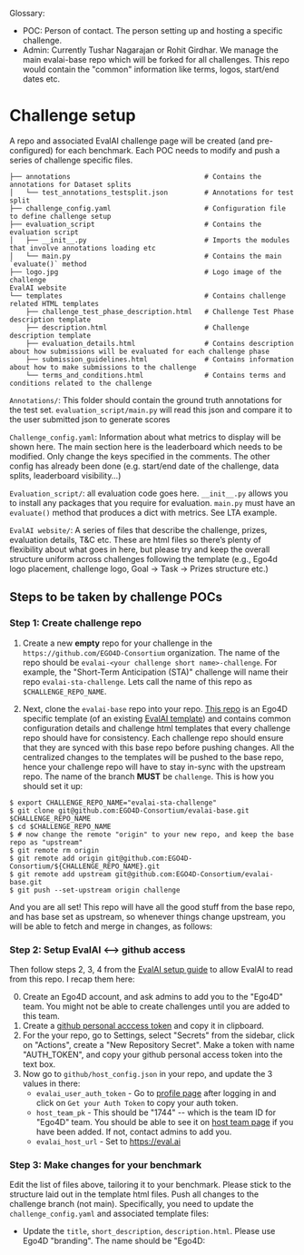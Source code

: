 Glossary:
- POC: Person of contact. The person setting up and hosting a specific challenge.
- Admin: Currently Tushar Nagarajan or Rohit Girdhar. We manage the main evalai-base repo which will be forked for all challenges. This repo would contain the "common" information like terms, logos, start/end dates etc.

# Challenge setup

A repo and associated EvalAI challenge page will be created (and pre-configured) for each benchmark. Each POC needs to modify and push a series of challenge specific files.

```
├── annotations                                 # Contains the annotations for Dataset splits
│   └── test_annotations_testsplit.json         # Annotations for test split
├── challenge_config.yaml                       # Configuration file to define challenge setup
├── evaluation_script                           # Contains the evaluation script
│   ├── __init__.py                             # Imports the modules that involve annotations loading etc
│   └── main.py                                 # Contains the main `evaluate()` method
├── logo.jpg                                    # Logo image of the challenge
EvalAI website
└── templates                                   # Contains challenge related HTML templates
    ├── challenge_test_phase_description.html   # Challenge Test Phase description template
    ├── description.html                        # Challenge description template
    ├── evaluation_details.html                 # Contains description about how submissions will be evaluated for each challenge phase
    ├── submission_guidelines.html              # Contains information about how to make submissions to the challenge
    └── terms_and_conditions.html               # Contains terms and conditions related to the challenge
```

`Annotations/`: This folder should contain the ground truth annotations for the test set. `evaluation_script/main.py` will read this json and compare it to the user submitted json to generate scores

`Challenge_config.yaml`: Information about what metrics to display will be shown here. The main section here is the leaderboard which needs to be modified. Only change the keys specified in the comments. The other config has already been done (e.g. start/end date of the challenge, data splits, leaderboard visibility…)

`Evaluation_script/`: all evaluation code goes here. `__init__.py` allows you to install any packages that you require for evaluation. `main.py` must have an `evaluate()` method that produces a dict with metrics. See LTA example.

`EvalAI website/`: A series of files that describe the challenge, prizes, evaluation details, T&C etc. These are html files so there’s plenty of flexibility about what goes in here, but please try and keep the overall structure uniform across challenges following the template (e.g., Ego4d logo placement, challenge logo, Goal -> Task -> Prizes structure etc.)


## Steps to be taken by challenge POCs

### Step 1: Create challenge repo


1. Create a new **empty** repo for your challenge in the `https://github.com/EGO4D-Consortium` organization. The name of the repo should be `evalai-<your challenge short name>-challenge`. For example, the "Short-Term Anticipation (STA)" challenge will name their repo `evalai-sta-challenge`. Lets call the name of this repo as `$CHALLENGE_REPO_NAME`.

2. Next, clone the `evalai-base` repo into your repo. [This repo](https://github.com/EGO4D-Consortium/evalai-base) is an Ego4D specific template (of an existing [EvalAI template](https://github.com/Cloud-CV/EvalAI-Starters)) and contains common configuration details and challenge html templates that every challenge repo should have for consistency. Each challenge repo should ensure that they are synced with this base repo before pushing changes. All the centralized changes to the templates will be pushed to the base repo, hence your challenge repo will have to stay in-sync with the upstream repo. The name of the branch **MUST** be `challenge`. This is how you should set it up:

```
$ export CHALLENGE_REPO_NAME="evalai-sta-challenge"
$ git clone git@github.com:EGO4D-Consortium/evalai-base.git $CHALLENGE_REPO_NAME
$ cd $CHALLENGE_REPO_NAME
$ # now change the remote "origin" to your new repo, and keep the base repo as "upstream"
$ git remote rm origin
$ git remote add origin git@github.com:EGO4D-Consortium/${CHALLENGE_REPO_NAME}.git
$ git remote add upstream git@github.com:EGO4D-Consortium/evalai-base.git
$ git push --set-upstream origin challenge
```

And you are all set! This repo will have all the good stuff from the base repo, and has base set as upstream, so whenever things change upstream, you will be able to fetch and merge in changes, as follows:



### Step 2: Setup EvalAI <--> github access
Then follow steps 2, 3, 4 from the [EvalAI setup guide](https://evalai.readthedocs.io/en/latest/host_challenge.html) to allow EvalAI to read from this repo. I recap them here:

0. Create an Ego4D account, and ask admins to add you to the "Ego4D" team. You might not be able to create challenges until you are added to this team.
1. Create a [github personal acccess token](https://docs.github.com/en/free-pro-team@latest/github/authenticating-to-github/creating-a-personal-access-token) and copy it in clipboard.
2. For the your repo, go to Settings, select "Secrets" from the sidebar, click on "Actions", create a "New Repository Secret". Make a token with name "AUTH_TOKEN", and copy your github personal access token into the text box.
3. Now go to `github/host_config.json` in your repo, and update the 3 values in there:
   - `evalai_user_auth_token` - Go to [profile page](https://eval.ai/web/profile) after logging in and click on `Get your Auth Token` to copy your auth token.
   - `host_team_pk` - This should be "1744" -- which is the team ID for "Ego4D" team. You should be able to see it on [host team page](https://eval.ai/web/challenge-host-teams) if you have been added. If not, contact admins to add you.
   - `evalai_host_url` - Set to https://eval.ai


### Step 3: Make changes for your benchmark
Edit the list of files above, tailoring it to your benchmark. Please stick to the structure laid out in the template html files. Push all changes to the challenge branch (not main). Specifically, you need to update the `challenge_config.yaml` and associated template files:

- Update the `title`, `short_description`, `description.html`. Please use Ego4D "branding". The name should be "Ego4D: <title of your challenge>"
- Update the `evaluation_details.html`. It should contain the metrics that will appear on the leaderboard, and which metric will be used for ranking the submissions.
- Please do not change the terms and conditions or the logo.
- Update `submission_guidelines.html` and `leaderboard_description`
- Update the metric names, descriptions, which will be used to sort
- Please update `templates/challenge_test_phase_description.html`, `test_annotation_file`

After pushing, check the actions tab on github. If everything went well, the build would have succeeded. A successful build = changes show up on EvalAI challenge website.

### Step 4: Writing the evaluation script
Modify the `evaluate()` function in `evaluation_script/main.py` according to the benchmark definition. The evaluate function looks like this:
```
def evaluate(test_annotation_file, user_annotation_file, phase_codename, **kwargs):
    ...
```

`test_annotation_file` is the path to the file uploaded in Step 3, while `user_annotation_file` is the path to the file uploaded by the user for evaluation. Since we have only one test phase, `phase_codename` will always be `test` and can be ignored. The function must read these files, calculate relevant metrics and then return a dictionary of metrics as follows:
```
output = {}
output['result'] = [
   {
       'test_split': {
           'Metric1': 123,
           'Metric2': 123,
           'Metric3': 123,
           'Total': 123,
       }
   }
]
```

For example, a simple version of the `main.py` script could look like this.
```
import numpy as np
import json 

def calculate_top1(scores, labels):
   # calculate top1 accuracy
   ...
   return acc_top1

def calculate_top5(scores, labels):
   # calculate top5 accuracy
   ...
   return acc_top5

def evaluate(test_annotation_file, user_annotation_file, phase_codename, **kwargs):
   gt_data = json.load(open(test_annotation_file, 'r'))
   pred_data = json.load(open(user_annotation_file, 'r'))

   output = {}
   output['result'] = [
      {
          'test_split': {
              'accuracy_top1': calculate_top1(pred_data['scores'], gt_data['labels']),
              'accuracy_top5': calculate_top5(pred_data['scores'], gt_data['labels']),,
          }
      }
   ]
   return output
```

Note: If your evaluation pipeline requires extra packages to be installed via pip, these can be specified in `evaluation_script/__init__.py` before importing `main`.
More info: https://evalai.readthedocs.io/en/latest/evaluation_scripts.html

### Step 5: Test evaluation script locally:
Link files in your evaluation directory into the local challenge dir
```
ln -s $PWD/evaluation_script/* challenge_data/challenge_1/
```
Run worker. The user submission is `submission.json` in the root dir. This is exactly the same job that will be run on EvalAI worker nodes so if it succeeds here, it should run there as well.
```
python -m worker.run
```

### Step N: Sync-ing your repo to the upstream

This will be required to be done whenever the admins change something like challenge start/end dates, high-level templates, terms and conditions etc. Those fields are supposed to be only controlled by the base repo and you should not edit them yourself (or risk running into merge conflicts!!) Here is how you can update your repo to the base repo when asked:

```
$ git remote -v  # Check your remotes are setup correctly; it should look something like this
origin	git@github.com:EGO4D-Consortium/${CHALLENGE_REPO_NAME}.git (fetch)
origin	git@github.com:EGO4D-Consortium/${CHALLENGE_REPO_NAME}.git (push)
upstream	git@github.com:EGO4D-Consortium/evalai-base.git (fetch)
upstream	git@github.com:EGO4D-Consortium/evalai-base.git (push)
$ git fetch upstream
$ git rebase upstream/challenge
$ # Ideally there shouldn't be any merge conflicts. If there are, fix them (you likely changed something that should only be changed in base)
$ git push origin challenge
```

You challenge will be rebuilt and updated with the latest updates on the base repo.


### More info
EvalAI docs: https://evalai.readthedocs.io/en/latest/

